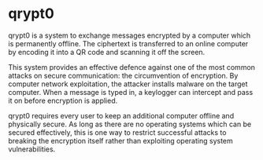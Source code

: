 # qrypt0

qrypt0 is a system to exchange messages encrypted by a computer which is permanently offline. The ciphertext is transferred to an online computer by encoding it into a QR code and scanning it off the screen. 

This system provides an effective defence against one of the most common attacks on secure communication: the circumvention of encryption. By computer network exploitation, the attacker installs malware on the target computer. When a message is typed in, a keylogger can intercept and pass it on before encryption is applied. 

qrypt0 requires every user to keep an additional computer offline and physically secure. As long as there are no operating systems which can be secured effectively, this is one way to restrict successful attacks to breaking the encryption itself rather than exploiting operating system vulnerabilities.
